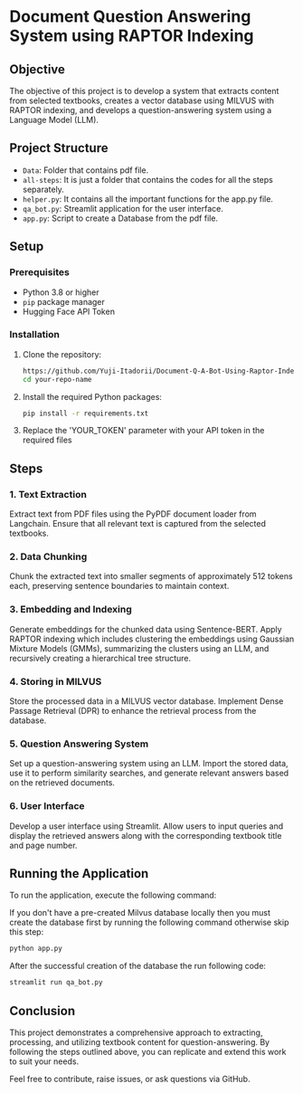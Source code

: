 # Document Question Answering System using RAPTOR Indexing

## Objective

The objective of this project is to develop a system that extracts content from selected textbooks, creates a vector database using MILVUS with RAPTOR indexing, and develops a question-answering system using a Language Model (LLM).

## Project Structure

- `Data`: Folder that contains pdf file.
- `all-steps`: It is just a folder that contains the codes for all the steps separately.
- `helper.py`: It contains all the important functions for the app.py file.
- `qa_bot.py`: Streamlit application for the user interface.
- `app.py`: Script to create a Database from the pdf file.

## Setup

### Prerequisites

- Python 3.8 or higher
- `pip` package manager
- Hugging Face API Token

### Installation

1. Clone the repository:

    ```sh
    https://github.com/Yuji-Itadorii/Document-Q-A-Bot-Using-Raptor-Indexing.git
    cd your-repo-name
    ```

2. Install the required Python packages:

    ```sh
    pip install -r requirements.txt
    ```
3. Replace the 'YOUR_TOKEN' parameter with your API token in the required files

## Steps

### 1. Text Extraction

Extract text from PDF files using the PyPDF document loader from Langchain. Ensure that all relevant text is captured from the selected textbooks.

### 2. Data Chunking

Chunk the extracted text into smaller segments of approximately 512 tokens each, preserving sentence boundaries to maintain context.

### 3. Embedding and Indexing

Generate embeddings for the chunked data using Sentence-BERT. Apply RAPTOR indexing which includes clustering the embeddings using Gaussian Mixture Models (GMMs), summarizing the clusters using an LLM, and recursively creating a hierarchical tree structure.

### 4. Storing in MILVUS

Store the processed data in a MILVUS vector database. Implement Dense Passage Retrieval (DPR) to enhance the retrieval process from the database.

### 5. Question Answering System

Set up a question-answering system using an LLM. Import the stored data, use it to perform similarity searches, and generate relevant answers based on the retrieved documents.

### 6. User Interface

Develop a user interface using Streamlit. Allow users to input queries and display the retrieved answers along with the corresponding textbook title and page number.

## Running the Application

To run the application, execute the following command:

If you don't have a pre-created Milvus database locally then you must create the database first by running the following command otherwise skip this step:

```sh
python app.py
```
After the successful creation of the database the run following code:

```sh
streamlit run qa_bot.py
```

## Conclusion

This project demonstrates a comprehensive approach to extracting, processing, and utilizing textbook content for question-answering. By following the steps outlined above, you can replicate and extend this work to suit your needs.

Feel free to contribute, raise issues, or ask questions via GitHub.
